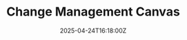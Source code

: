 ---
title: Change Management Canvas
linkTitle: Change Management Canvas
date: '2025-04-24T16:18:00Z'
weight: 1
description: A comprehensive Change Management Strategy template guides leaders in
  managing organizational changes, covering understanding the change, stakeholder
  analysis, developing a management plan, implementation, and evaluation of success
  metrics.
draft: false
ref: change-management-canvas
---